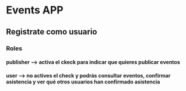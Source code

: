# Events APP
## Registrate como usuario
### Roles 
#### publisher --> activa el ckeck para indicar que quieres publicar eventos
#### user --> no actives el check y podrás consultar eventos, confirmar asistencia y ver qué otros usuarios han confirmado asistencia

